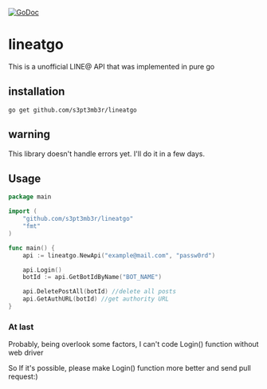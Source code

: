 [![GoDoc](https://godoc.org/github.com/s3pt3mb3r/lineatgo?status.svg)](https://godoc.org/github.com/s3pt3mb3r/lineatgo)
# lineatgo
This is a unofficial LINE@ API that was implemented in pure go

## installation
```
go get github.com/s3pt3mb3r/lineatgo
```

## warning
This library doesn't handle errors yet.
I'll do it in a few days.

## Usage
```go
package main

import (
    "github.com/s3pt3mb3r/lineatgo"
    "fmt"
)

func main() {
    api := lineatgo.NewApi("example@mail.com", "passw0rd")

    api.Login()
    botId := api.GetBotIdByName("BOT_NAME")

    api.DeletePostAll(botId) //delete all posts
    api.GetAuthURL(botId) //get authority URL
}
```

### At last
Probably, being overlook some factors, I can't code Login() function without web driver

So If it's possible, please make Login() function more better and send pull request:)